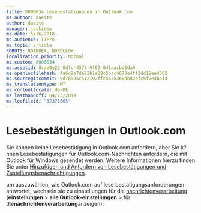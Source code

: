 ```yaml
---
title: 8000034 Lesebestätigungen in Outlook.com
ms.author: daeite
author: daeite
manager: jackiesm
ms.date: 5/16/2018
ms.audience: ITPro
ms.topic: article
ROBOTS: NOINDEX, NOFOLLOW
localization_priority: Normal
ms.custom: 8000034
ms.assetid: 8cae0e22-0dfc-4575-9f62-041aacbd9da9
ms.openlocfilehash: 4a6c9e7da22b1e08c5bcc4673e4ff2dd19ee4302
ms.sourcegitcommit: 9d78905c512192ffc4675468abd2efc5f2e4baf4
ms.translationtype: MT
ms.contentlocale: de-DE
ms.lasthandoff: 04/23/2019
ms.locfileid: "32371665"
---
```

# <a name="read-receipts-in-outlookcom"></a>Lesebestätigungen in Outlook.com

Sie können keine Lesebestätigung in Outlook.com anfordern, aber Sie k? nnen Lesebestätigungen für Outlook.com-Nachrichten anfordern, die mit Outlook für Windows gesendet werden. Weitere Informationen hierzu finden Sie unter [Hinzufügen und Anfordern von Lesebestätigungen und Zustellungsbenachrichtigungen](https://go.microsoft.com/fwlink/p/?linkid=874355).
  
um auszuwählen, wie Outlook.com auf lese bestätigungsanforderungen antwortet, wechseln sie zu einstellungen für die [nachrichtenverarbeitung](https://go.microsoft.com/fwlink/?linkid=2080838) (**einstellungen** > **alle Outlook-einstellungen** > für die**nachrichtenverarbeitung**anzeigen).